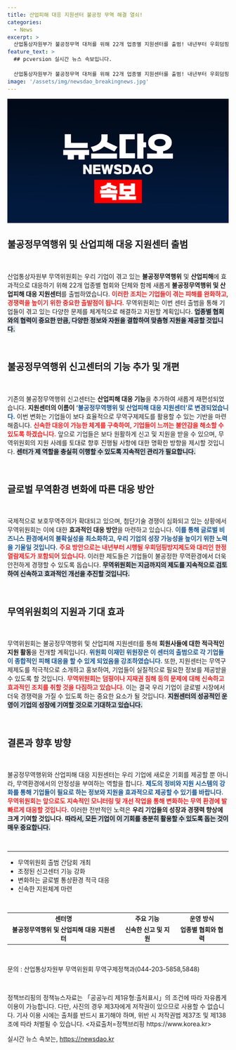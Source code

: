 ```yaml
---
title: 산업피해 대응 지원센터 불공정 무역 해결 열쇠!
categories:
  - News
excerpt: >
  산업통상자원부가 불공정무역 대처를 위해 22개 업종별 지원센터를 출범! 내년부터 우회덤핑방지제도 시행 등으로 기업 보호에 나선다. 불공정무역행위로부터 안전한 미래, 지금 확인해보세요!
feature_text: >
  ## pcversion 실시간 뉴스 속보입니다.

  산업통상자원부가 불공정무역 대처를 위해 22개 업종별 지원센터를 출범! 내년부터 우회덤핑방지제도 시행 등으로 기업 보호에 나선다. 불공정무역행위로부터 안전한 미래, 지금 확인해보세요!
image: '/assets/img/newsdao_breakingnews.jpg'
---
```


<p><img src="/assets/img/newsdao_breakingnews.jpg" alt="pcversion 속보" /></p>

<h2 data-ke-size="size26">불공정무역행위 및 산업피해 대응 지원센터 출범</h2>

<p data-ke-size="size16">&nbsp;</p>

<p>산업통상자원부 무역위원회는 우리 기업이 겪고 있는 <b>불공정무역행위</b> 및 <b>산업피해</b>에 효과적으로 대응하기 위해 22개 업종별 협회와 단체와 함께 새롭게 <b>불공정무역행위 및 산업피해 대응 지원센터</b>를 출범하였습니다. <b><span style="color: #ee2323;">이러한 조치는 기업들이 겪는 피해를 완화하고, 경쟁력을 높이기 위한 중요한 출발점이 됩니다.</span></b> 무역위원회는 이번 센터 출범을 통해 기업들이 겪고 있는 다양한 문제를 체계적으로 해결하고 지원할 계획입니다. <b><span style="background-color: #21538527;">업종별 협회와의 협력이 중요한 만큼, 다양한 정보와 자원을 결합하여 맞춤형 지원을 제공할 것입니다.</span></b> </p>

<p data-ke-size="size16">&nbsp;</p>

<h2 data-ke-size="size26">불공정무역행위 신고센터의 기능 추가 및 개편</h2>

<p data-ke-size="size16">&nbsp;</p>

<p>기존의 불공정무역행위 신고센터는 <b>산업피해 대응 기능</b>을 추가하여 새롭게 재편성되었습니다. <b>지원센터의 이름이 <span style="color: #1a5490;">‘불공정무역행위 및 산업피해 대응 지원센터’로 변경되었습니다.</span></b> 이번 변화는 기업들이 보다 효율적으로 무역구제제도를 활용할 수 있는 기반을 마련해줍니다. <b><span style="color: #ee2323;">신속한 대응이 가능한 체계를 구축하여, 기업들이 느끼는 불안감을 해소할 수 있도록 하겠습니다.</span></b> 앞으로 기업들은 보다 원활하게 신고 및 지원을 받을 수 있으며, 무역위원회의 지원 사례를 토대로 향후 진행될 사항에 대한 명확한 방향을 제시할 것입니다. <b><span style="background-color: #21538527;">센터가 제 역할을 충실히 이행할 수 있도록 지속적인 관리가 필요합니다.</span></b></p>

<p data-ke-size="size16">&nbsp;</p>

<h2 data-ke-size="size26">글로벌 무역환경 변화에 따른 대응 방안</h2>

<p data-ke-size="size16">&nbsp;</p>

<p>국제적으로 보호무역주의가 확대되고 있으며, 첨단기술 경쟁이 심화되고 있는 상황에서 무역위원회는 이에 대한 <b>효과적인 대응 방안</b>을 마련하고 있습니다. <b><span style="color: #1a5490;">이를 통해 글로벌 비즈니스 환경에서의 불확실성을 최소화하고, 우리 기업의 성장 가능성을 높이기 위한 노력을 기울일 것입니다.</span></b> <b><span style="color: #ee2323;">주요 방안으로는 내년부터 시행될 우회덤핑방지제도와 대리인 한정 열람제도가 포함되어 있습니다.</span></b> 이러한 제도들은 기업들이 불공정한 무역환경에서 더욱 안전하게 경쟁할 수 있도록 돕습니다. <b><span style="background-color: #21538527;">무역위원회는 지금까지의 제도를 지속적으로 검토하여 신속하고 효과적인 개선을 추진할 것입니다.</span></b></p>

<p data-ke-size="size16">&nbsp;</p>

<h2 data-ke-size="size26">무역위원회의 지원과 기대 효과</h2>

<p data-ke-size="size16">&nbsp;</p>

<p>무역위원회는 불공정무역행위 및 산업피해 지원센터를 통해 <b>회원사들에 대한 적극적인 지원 활동</b>을 전개할 계획입니다. <b><span style="color: #1a5490;">위원회 이재민 위원장은 이 센터의 출범으로 각 기업들이 종합적인 피해 대응을 할 수 있게 되었음을 강조하였습니다.</span></b> 또한, 지원센터는 무역구제제도를 적극적으로 소개하고 홍보하여, 기업들이 실질적으로 필요한 정보를 제공받을 수 있도록 할 것입니다. <b><span style="color: #ee2323;">무역위원회는 덤핑이나 지재권 침해 등의 문제에 대해 신속하고 효과적인 조치를 취할 것을 다짐하고 있습니다.</span></b> 이는 결국 우리 기업이 글로벌 시장에서 더욱 경쟁력을 가질 수 있도록 하는 중요한 요소가 될 것입니다. <b><span style="background-color: #21538527;">지원센터의 성공적인 운영이 기업의 성장에 기여할 것으로 기대하고 있습니다.</span></b></p>

<p data-ke-size="size16">&nbsp;</p>

<h2 data-ke-size="size26">결론과 향후 방향</h2>

<p data-ke-size="size16">&nbsp;</p>

<p>불공정무역행위와 산업피해 대응 지원센터는 우리 기업에 새로운 기회를 제공할 뿐 아니라, 무역환경에서의 안정성을 부여하는 역할을 합니다. <b><span style="color: #1a5490;">제도의 정비와 지원 시스템의 강화를 통해 기업들이 필요로 하는 정보와 지원을 효과적으로 제공할 수 있기를 바랍니다.</span></b> <b><span style="color: #ee2323;">무역위원회는 앞으로도 지속적인 모니터링 및 개선 작업을 통해 변화하는 무역 환경에 발빠르게 대응할 것입니다.</span></b> 이러한 전반적인 노력은 <b>우리 기업들의 성장과 경쟁력 향상에 크게 기여할 것입니다.</b> <b><span style="background-color: #21538527;">따라서, 모든 기업이 이 기회를 충분히 활용할 수 있도록 돕는 것이 매우 중요합니다.</span></b> </p>

<p data-ke-size="size16">&nbsp;</p>

<hr />

<ul>
<li>무역위원회 출범 간담회 개최</li>
<li>조정된 신고센터 기능 강화</li>
<li>변화하는 글로벌 통상환경 적극 대응</li>
<li>신속한 지원체계 마련</li>
</ul>

<p data-ke-size="size16">&nbsp;</p>

<table style="width: 100%;">
<tr>
<td style="text-align: center; height: 17px;"><b>센터명</b></td>
<td style="text-align: center; height: 17px;"><b>주요 기능</b></td>
<td style="text-align: center; height: 17px;"><b>운영 방식</b></td>
</tr>
<tr>
<td style="text-align: center; height: 17px;"><b>불공정무역행위 및 산업피해 대응 지원센터</b></td>
<td style="text-align: center; height: 17px;"><b>신속한 신고 및 지원</b></td>
<td style="text-align: center; height: 17px;"><b>업종별 협회와 협력</b></td>
</tr>
</table>

<p data-ke-size="size16">&nbsp;</p>

<p>문의 : 산업통상자원부 무역위원회 무역구제정책과(044-203-5858,5848)</p>

<p data-ke-size="size16">&nbsp;</p>

<p>정책브리핑의 정책뉴스자료는 「공공누리 제1유형:출처표시」의 조건에 따라 자유롭게 이용이 가능합니다. 다만, 사진의 경우 제3자에게 저작권이 있으므로 사용할 수 없습니다. 기사 이용 시에는 출처를 반드시 표기해야 하며, 위반 시 저작권법 제37조 및 제138조에 따라 처벌될 수 있습니다. &lt;자료출처=정책브리핑 https://www.korea.kr></p>
실시간 뉴스 속보는, <a href="https://newsdao.kr" rel="dofollow">https://newsdao.kr</a>



